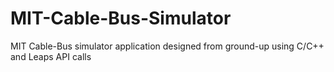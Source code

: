 # MIT-Cable-Bus-Simulator
MIT Cable-Bus simulator application designed from ground-up using C/C++ and Leaps API calls
